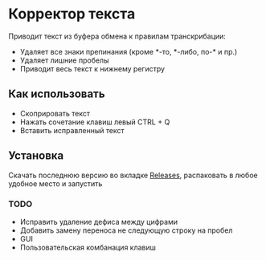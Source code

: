 # Корректор текста

Приводит текст из буфера обмена к правилам транскрибации:
- Удаляет все знаки препинания (кроме \*-то, \*-либо, по-\* и пр.)
- Удаляет лишние пробелы
- Приводит весь текст к нижнему регистру

## Как использовать
- Скоприровать текст
- Нажать сочетание клавиш левый CTRL + Q
- Вставить исправленный текст

## Установка
Скачать последнюю версию во вкладке [Releases](https://github.com/Kuqrus/CopypastMarusyat/releases), распаковать в любое удобное место и запустить

### TODO
- Исправить удаление дефиса между цифрами
- Добавить замену переноса не следующую строку на пробел
- GUI
- Пользовательская комбанация клавиш